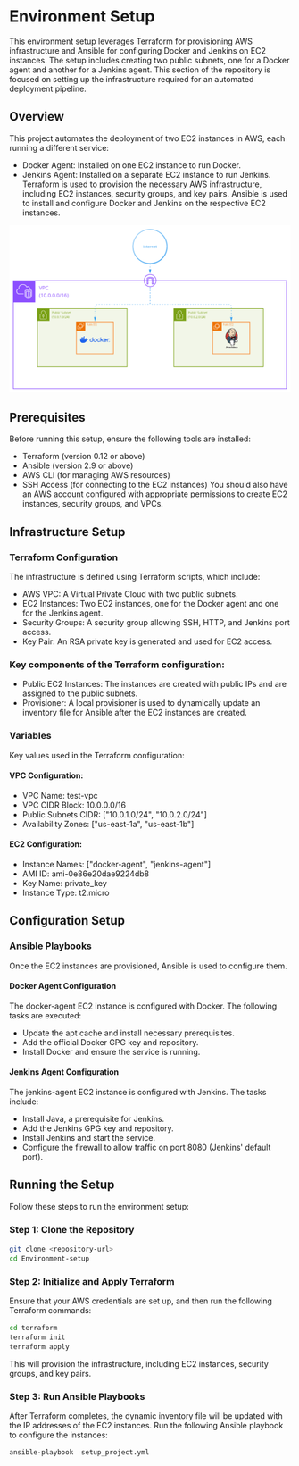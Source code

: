 # Environment Setup
This environment setup leverages Terraform for provisioning AWS infrastructure and Ansible for configuring Docker and Jenkins on EC2 instances. The setup includes creating two public subnets, one for a Docker agent and another for a Jenkins agent. This section of the repository is focused on setting up the infrastructure required for an automated deployment pipeline.

## Overview
This project automates the deployment of two EC2 instances in AWS, each running a different service:
  - Docker Agent: Installed on one EC2 instance to run Docker.
  - Jenkins Agent: Installed on a separate EC2 instance to run Jenkins.
Terraform is used to provision the necessary AWS infrastructure, including EC2 instances, security groups, and key pairs. Ansible is used to install and configure Docker and Jenkins on the respective EC2 instances.
<p align="center">
  <img src="terraform-infra.png" alt="infra">
</p>

## Prerequisites
Before running this setup, ensure the following tools are installed:
   - Terraform (version 0.12 or above)
   - Ansible (version 2.9 or above)
   - AWS CLI (for managing AWS resources)
   - SSH Access (for connecting to the EC2 instances)
You should also have an AWS account configured with appropriate permissions to create EC2 instances, security groups, and VPCs.

## Infrastructure Setup
### Terraform Configuration
The infrastructure is defined using Terraform scripts, which include:
  - AWS VPC: A Virtual Private Cloud with two public subnets.
  - EC2 Instances: Two EC2 instances, one for the Docker agent and one for the Jenkins agent.
  - Security Groups: A security group allowing SSH, HTTP, and Jenkins port access.
  - Key Pair: An RSA private key is generated and used for EC2 access.
### Key components of the Terraform configuration:
  - Public EC2 Instances: The instances are created with public IPs and are assigned to the public subnets.
  - Provisioner: A local provisioner is used to dynamically update an inventory file for Ansible after the EC2 instances are created.
### Variables
Key values used in the Terraform configuration:
#### VPC Configuration:
  - VPC Name: test-vpc
  - VPC CIDR Block: 10.0.0.0/16
  - Public Subnets CIDR: ["10.0.1.0/24", "10.0.2.0/24"]
  - Availability Zones: ["us-east-1a", "us-east-1b"]
#### EC2 Configuration:
  - Instance Names: ["docker-agent", "jenkins-agent"]
  - AMI ID: ami-0e86e20dae9224db8
  - Key Name: private_key
  - Instance Type: t2.micro

## Configuration Setup
### Ansible Playbooks
Once the EC2 instances are provisioned, Ansible is used to configure them.

#### Docker Agent Configuration
The docker-agent EC2 instance is configured with Docker. The following tasks are executed:
  - Update the apt cache and install necessary prerequisites.
  - Add the official Docker GPG key and repository.
  - Install Docker and ensure the service is running.
#### Jenkins Agent Configuration
The jenkins-agent EC2 instance is configured with Jenkins. The tasks include:
  - Install Java, a prerequisite for Jenkins.
  - Add the Jenkins GPG key and repository.
  - Install Jenkins and start the service.
  - Configure the firewall to allow traffic on port 8080 (Jenkins' default port).
## Running the Setup
Follow these steps to run the environment setup:

### Step 1: Clone the Repository
```sh
git clone <repository-url>
cd Environment-setup
```
### Step 2: Initialize and Apply Terraform
Ensure that your AWS credentials are set up, and then run the following Terraform commands:
```sh
cd terraform
terraform init
terraform apply
```
This will provision the infrastructure, including EC2 instances, security groups, and key pairs.

### Step 3: Run Ansible Playbooks
After Terraform completes, the dynamic inventory file will be updated with the IP addresses of the EC2 instances. Run the following Ansible playbook to configure the instances:
```sh
ansible-playbook  setup_project.yml
```
